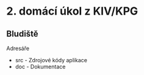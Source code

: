 # 2. domácí úkol z KIV/KPG
## Bludiště

Adresáře
- src - Zdrojové kódy aplikace
- doc - Dokumentace
